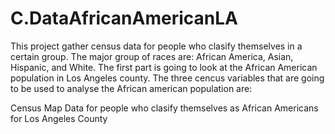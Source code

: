 # C.DataAfricanAmericanLA
This project gather census data for people who clasify themselves in a certain group. The major group of races are: African America, Asian, Hispanic, and White. 
The first part is going to look at the African American population in Los Angeles county. The three cencus variables that are going to be used to analyse the African american population are:


Census Map Data for people who clasify themselves as African Americans for Los Angeles County
